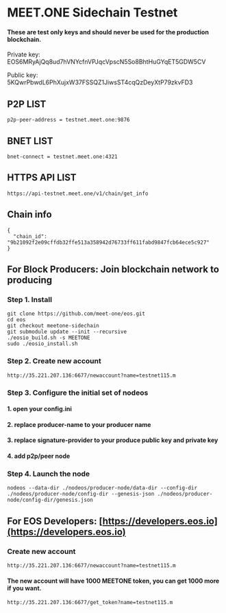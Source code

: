 # MEET.ONE Sidechain Testnet

#### These are test only keys and should never be used for the production blockchain. 

Private key: EOS6MRyAjQq8ud7hVNYcfnVPJqcVpscN5So8BhtHuGYqET5GDW5CV

Public key: 5KQwrPbwdL6PhXujxW37FSSQZ1JiwsST4cqQzDeyXtP79zkvFD3

## P2P LIST

```
p2p-peer-address = testnet.meet.one:9876
```

## BNET LIST

```
bnet-connect = testnet.meet.one:4321
```

## HTTPS API LIST

```
https://api-testnet.meet.one/v1/chain/get_info
```

## Chain info

```
{
  "chain_id": "9b21092f2e09cffdb32ffe513a358942d76733ff611fabd9847fcb64ece5c927"
}
```


## For Block Producers: Join blockchain network to producing


### Step 1. Install
```
git clone https://github.com/meet-one/eos.git
cd eos
git checkout meetone-sidechain
git submodule update --init --recursive
./eosio_build.sh -s MEETONE
sudo ./eosio_install.sh
```


### Step 2. Create new account

```
http://35.221.207.136:6677/newaccount?name=testnet115.m
```


### Step 3. Configure the initial set of nodeos

#### 1. open your config.ini
 
#### 2. replace producer-name to your producer name 
 
#### 3. replace signature-provider to your produce public key and private key

#### 4. add p2p/peer node


### Step 4. Launch the node

```
nodeos --data-dir ./nodeos/producer-node/data-dir --config-dir ./nodeos/producer-node/config-dir --genesis-json ./nodeos/producer-node/config-dir/genesis.json
```


## For EOS Developers: [https://developers.eos.io](https://developers.eos.io)

### Create new account

```
http://35.221.207.136:6677/newaccount?name=testnet115.m
```

#### The new account will have 1000 MEETONE token, you can get 1000 more if you want.

```
http://35.221.207.136:6677/get_token?name=testnet115.m
```
